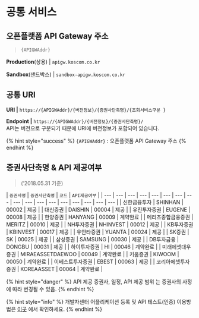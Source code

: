 # 공통 서비스

## **오픈플랫폼 API Gateway 주소**

> `{APIGWAddr}`

**Production**\(상용\)      \|  `apigw.koscom.co.kr`

**Sandbox**\(샌드박스\)  \|  `sandbox-apigw.koscom.co.kr`

## 공통 URI

**URI                              \|**  `https://{APIGWAddr}/{버전정보}/{증권사단축명}/{조회서비스구분 }`

**Endpoint                    \|**  `https://{APIGWAddr}/{버전정보}/{증권사단축명}/`  
API는 버전으로 구분되기 때문에 URI에 버전정보가 포함되어 있습니다.

{% hint style="success" %}
`{APIGWAddr}` : 오픈플랫폼 API Gateway 주소
{% endhint %}

## 증권사단축명 & API 제공여부

> \(’2018.05.31 기준\)

| `증권사명` | `증권사단축명` | `코드` | `API제공여부` |
| --- | --- | --- | --- | --- | --- | --- | --- | --- | --- | --- | --- | --- | --- | --- | --- | --- |
| 신한금융투자 | SHINHAN | 00002 | 제공 |
| 대신증권 | DAISHIN | 00004 | 제공 |
| 유진투자증권 | EUGENE | 00008 | 제공 |
| 한양증권 | HANYANG | 00009 | 계약완료 |
| 메리츠종합금융증권 | MERITZ | 00010 | 제공 |
| NH투자증권 | NHINVEST | 00012 | 제공 |
| KB투자증권 | KBINVEST | 00017 | 제공 |
| 유안타증권 | YUANTA | 00024 | 제공 |
| SK증권 | SK | 00025 | 제공 |
| 삼성증권 | SAMSUNG | 00030 | 제공 |
| DB투자금융 | DONGBU | 00031 | 제공 |
| 하이투자증권 | HI | 00046 | 계약완료 |
| 미래에셋대우증권 | MIRAEASSETDAEWOO | 00049 | 계약완료 |
| 키움증권 | KIWOOM | 00050 | 계약완료 |
| 이베스트투자증권 | EBEST | 00063 | 제공 |
| 코리아에셋투자증권 | KOREAASSET | 00064 | 계약완료 |

{% hint style="danger" %}
API 제공 증권사, 일정, API 제공 범위 는 증권사의 사정에 따라 변경될 수 있음.
{% endhint %}

{% hint style="info" %}
개발자센터 어플리케이션 등록 및 API 테스트\(인증\) 이용방법은 [이곳](https://koscom.gitbook.io/open-api/how-to-use/devcenter) 에서 확인하세요.
{% endhint %}

